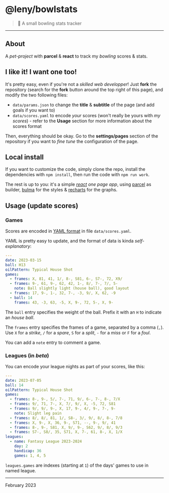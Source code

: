 # @leny/bowlstats

> 🎳 A small bowling stats tracker

* * *

## About

A *pet-project* with **parcel** & **react** to track my _bowling_ scores & stats.

## I like it! I want one too!

It's pretty easy, even if you're not a _skilled web developper_!
Just **fork** the repository (search for the **fork** button around the top right of this page), and modify the two following files:

- `data/params.json` to change the **title** & **subtitle** of the page (and add goals if you want to)
- `data/scores.yaml` to encode _your_ scores (won't really be yours with _my scores_) - refer to the **Usage** section for more information about the scores format

Then, everything should be okay.
Go to the **settings/pages** section of the repository if you want to *fine tune* the configuration of the page.

## Local install

If you want to customize the code, simply clone the repo, install the dependencies with `npm install`, then run the code with `npm run work`.

The rest is up to you: it's a simple _[react](https://react.dev/) one page app_, using [parcel](https://parceljs.org/) as builder, [bulma](https://bulma.io/) for the styles & [recharts](https://recharts.org/) for the graphs.

## Usage (update scores)

### Games

Scores are encoded in [YAML format](https://en.wikipedia.org/wiki/YAML) in file `data/scores.yaml`.

YAML is pretty easy to update, and the format of data is kinda *self-explanatory*:

```yaml
---
date: 2023-03-15
ball: H13
oilPattern: Typical House Shot
games:
  - frames: X, 81, 41, 1/, 8-, S81, 6-, S7-, 72, X9/
  - frames: 9-, 61, 9-, 62, 42, 1-, 8/, 7-, 7/, 5-
    note: Ball slightly light (house ball), good layout
  - frames: 17, 9-, 1-, 32, 7-, -3, 9/, X, 62, -9
  - ball: 14
    frames: 43, -3, 63, -5, X, 9-, 72, 5-, X, 9-
```

The `ball` entry specifies the weight of the ball. Prefix it with an `H` to indicate an _house ball_.

The `frames` entry specifies the frames of a game, separated by a comma (`,`).
Use `X` for a *strike*, `/` for a *spare*, `S` for a *split*, `-` for a *miss* or `F` for a *foul*.

You can add a `note` entry to comment a game.

### Leagues (in _beta_)

You can encode your league nights as part of your scores, like this:

```yaml
---
date: 2023-07-05
ball: 14
oilPattern: Typical House Shot
games:
  - frames: 8-, 9-, 5/, 7-, 71, 9/, 6-, 7-, 8-, 7/X    
  - frames: 9/, 71, 7-, X, 7/, 9/, X, -5, 72, S81    
  - frames: 9/, 9/, 9-, X, 17, 9-, 4/, 9-, 7-, 9-
    note: Slight leg pain    
  - frames: 8/, 8/, 81, 1/, S8-, 3/, 9/, 8/, 8-, 7/8    
  - frames: X, 9-, X, 36, 9-, S71, --, 9-, 9/, 41    
  - frames: 8-, 9-, S81, X, 9/, 9-, S62, 9/, 8/, 9/3
  - frames: S7-, S8/, 35, S71, X, 7-, 61, 8-, X, 1/X
leagues:
  - name: Fantasy League 2023-2024
    day: 2
    handicap: 36
    games: 1, 4, 5
```

`leagues.games` are indexes (starting at `1`) of the days' games to use in named league.

* * *

February 2023
